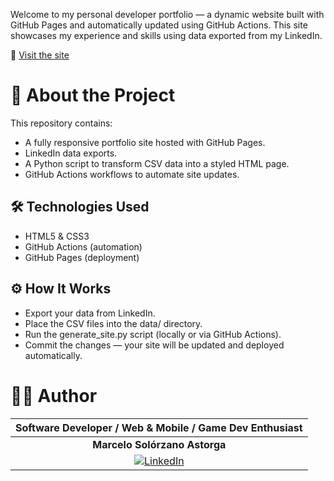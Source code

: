 Welcome to my personal developer portfolio — a dynamic website built with GitHub Pages and automatically updated using GitHub Actions. This site showcases my experience and skills using data exported from my LinkedIn.

🔗 [Visit the site](https://red-skull.github.io)

# 🚀 About the Project

This repository contains:
- A fully responsive portfolio site hosted with GitHub Pages.
- LinkedIn data exports.
- A Python script to transform CSV data into a styled HTML page.
- GitHub Actions workflows to automate site updates.

## 🛠️ Technologies Used
- HTML5 & CSS3
- GitHub Actions (automation)
- GitHub Pages (deployment)

## ⚙️ How It Works
- Export your data from LinkedIn.
- Place the CSV files into the data/ directory.
- Run the generate_site.py script (locally or via GitHub Actions).
- Commit the changes — your site will be updated and deployed automatically.

# 👨‍💻 Author
|                                                            Software Developer / Web & Mobile / Game Dev Enthusiast                                                                                                                        |
| :---------------------------------------------------------------------------------------------------------------------------------------------------------------------------------------------------------------------------------------: |
|                                                                                                       **Marcelo Solórzano Astorga**                                                                                                       |
| [![LinkedIn](https://img.shields.io/badge/LinkedIn-Connect-blue?logo=linkedin)]([https://www.linkedin.com/in/YOUR-LINKEDIN-ID](https://www.linkedin.com/in/marcelosolorzano)) |
